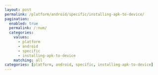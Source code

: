 ```yaml
---
layout: post
permalink: /platform/android/specific/installing-apk-to-device/
pagination: 
  enabled: true
  permalink: /:num/
  categories:
    values:
      - platform
      - android
      - specific
      - installing-apk-to-device
    matching: all
categories: [platform, android, specific, installing-apk-to-device]
---
```


